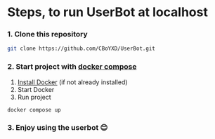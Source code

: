 # Steps, to run UserBot at localhost

### 1. Clone this repository

```bash
git clone https://github.com/CBoYXD/UserBot.git
```

### 2. Start project with [docker compose](https://docs.docker.com/compose/)

1) [Install Docker](https://docs.docker.com/engine/install/) (if not already installed)
2) Start Docker
3) Run project
   
```bash
docker compose up
```

### 3. Enjoy using the userbot 😊